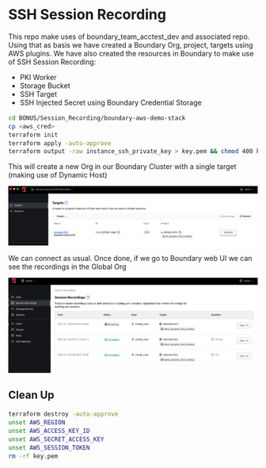 # SSH Session Recording

This repo make uses of boundary_team_acctest_dev and associated repo. Using that as basis we have created a Boundary Org, project, targets using AWS plugins. We have also created the resources in Boundary to make use of SSH Session Recording:

* PKI Worker
* Storage Bucket
* SSH Target
* SSH Injected Secret using Boundary Credential Storage

```bash
cd BONUS/Session_Recording/boundary-aws-demo-stack
cp <aws_cred>
terraform init
terraform apply -auto-approve
terraform output -raw instance_ssh_private_key > key.pem && chmod 400 key.pem
```

This will create a new Org in our Boundary Cluster with a single target (making use of Dynamic Host)

![1690364100426](image/README/1690364100426.png)

We can connect as usual. Once done, if we go to Boundary web UI we can see the recordings in the Global Org

![1690364253129](image/README/1690364253129.png)

## Clean Up

```bash
terraform destroy -auto-approve
unset AWS_REGION
unset AWS_ACCESS_KEY_ID
unset AWS_SECRET_ACCESS_KEY
unset AWS_SESSION_TOKEN
rm -rf key.pem
```
